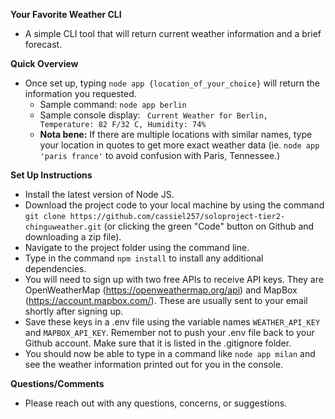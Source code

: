 **Your Favorite Weather CLI**

- A simple CLI tool that will return current weather information and a brief forecast.

**Quick Overview**

- Once set up, typing ```node app {location_of_your_choice}``` will return the information you requested.
    - Sample command: ```node app berlin```
    - Sample console display: ``` Current Weather for Berlin, Temperature: 82 F/32 C, Humidity: 74%```
    - **Nota bene:** If there are multiple locations with similar names, type your location in quotes to get more exact weather data (ie. ```node app 'paris france'``` to avoid confusion with Paris, Tennessee.)

**Set Up Instructions**
- Install the latest version of Node JS.
- Download the project code to your local machine by using the command ```git clone https://github.com/cassiel257/soloproject-tier2-chinguweather.git``` (or clicking the green "Code" button on Github and downloading a zip file).
- Navigate to the project folder using the command line.
- Type in the command ```npm install``` to install any additional dependencies.
- You will need to sign up with two free APIs to receive API keys. They are OpenWeatherMap (https://openweathermap.org/api) and MapBox (https://account.mapbox.com/). These are usually sent to your email shortly after signing up.
- Save these keys in a .env file using the variable names ```WEATHER_API_KEY``` and ```MAPBOX_API_KEY```. Remember not to push your .env file back to your Github account. Make sure that it is listed in the .gitignore folder.
- You should now be able to type in a command like ```node app milan``` and see the weather information printed out for you in the console.

**Questions/Comments**
- Please reach out with any questions, concerns, or suggestions.
